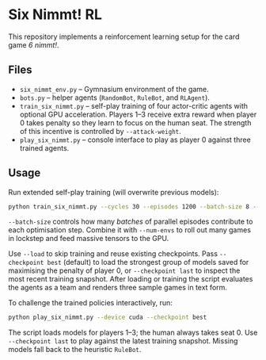 # Six Nimmt! RL

This repository implements a reinforcement learning setup for the card game *6 nimmt!*.

## Files
- `six_nimmt_env.py` – Gymnasium environment of the game.
- `bots.py` – helper agents (`RandomBot`, `RuleBot`, and `RLAgent`).
- `train_six_nimmt.py` – self-play training of four actor-critic agents with optional GPU acceleration.
  Players 1–3 receive extra reward when player 0 takes penalty so they learn to focus on the human seat.
  The strength of this incentive is controlled by `--attack-weight`.
- `play_six_nimmt.py` – console interface to play as player 0 against three trained agents.

## Usage
Run extended self-play training (will overwrite previous models):

```bash
python train_six_nimmt.py --cycles 30 --episodes 1200 --batch-size 8 --num-envs 256 --device cuda --attack-weight 2.0
```

`--batch-size` controls how many *batches* of parallel episodes contribute to
each optimisation step. Combine it with `--num-envs` to roll out many games in
lockstep and feed massive tensors to the GPU.

Use `--load` to skip training and reuse existing checkpoints. Pass `--checkpoint best` (default) to load the strongest group of models saved for maximising the penalty of player 0, or `--checkpoint last` to inspect the most recent training snapshot. After loading or training the script evaluates the agents as a team and renders three sample games in text form.

To challenge the trained policies interactively, run:

```bash
python play_six_nimmt.py --device cuda --checkpoint best
```

The script loads models for players 1–3; the human always takes seat 0. Use `--checkpoint last` to play against the latest training snapshot. Missing models fall back to the heuristic `RuleBot`.
